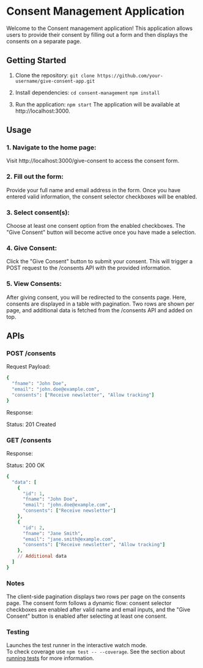 # Consent Management Application

Welcome to the Consent management application! This application allows users to provide their consent by filling out a form and then displays the consents on a separate page.

## Getting Started

1. Clone the repository:
```git clone https://github.com/your-username/give-consent-app.git```

2. Install dependencies:
```cd consent-management```
```npm install```

3. Run the application:
```npm start```
The application will be available at http://localhost:3000.

## Usage
### 1. Navigate to the home page:

 Visit http://localhost:3000/give-consent to access the consent form.

### 2. Fill out the form:

Provide your full name and email address in the form. Once you have entered valid information, the consent selector checkboxes will be enabled.

### 3. Select consent(s):

Choose at least one consent option from the enabled checkboxes. The "Give Consent" button will become active once you have made a selection.

### 4. Give Consent:

Click the "Give Consent" button to submit your consent. This will trigger a POST request to the /consents API with the provided information.

### 5. View Consents:

After giving consent, you will be redirected to the consents page. Here, consents are displayed in a table with pagination. Two rows are shown per page, and additional data is fetched from the /consents API and added on top.


## APIs

### POST /consents
Request Payload:
```ruby
{
  "fname": "John Doe",
  "email": "john.doe@example.com",
  "consents": ["Receive newsletter", "Allow tracking"]
}
```
Response:

Status: 201 Created

### GET /consents
Response:

Status: 200 OK
```ruby
{
  "data": [
    {
      "id": 1,
      "fname": "John Doe",
      "email": "john.doe@example.com",
      "consents": ["Receive newsletter"]
    },
    {
      "id": 2,
      "fname": "Jane Smith",
      "email": "jane.smith@example.com",
      "consents": ["Receive newsletter", "Allow tracking"]
    },
    // Additional data
  ]
}
```

### Notes
The client-side pagination displays two rows per page on the consents page.
The consent form follows a dynamic flow: consent selector checkboxes are enabled after valid name and email inputs, and the "Give Consent" button is enabled after selecting at least one consent.

### Testing

Launches the test runner in the interactive watch mode.\
To check coverage use ```npm test -- --coverage```.
See the section about [running tests](https://facebook.github.io/create-react-app/docs/running-tests) for more information.

